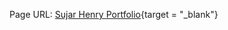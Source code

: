 Page URL:
[Sujar Henry Portfolio](https://Sujar-Henry.github.io/Sujar-Henry_Portfolio ){target = "_blank"}

